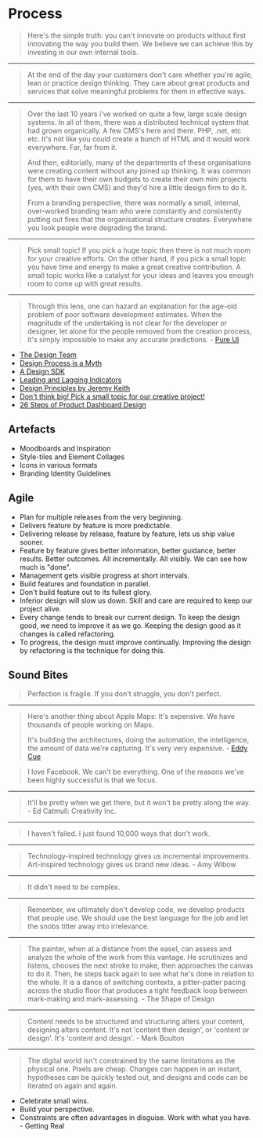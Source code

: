 # Process

> Here's the simple truth: you can't innovate on products without first innovating the way you build them. We believe we can achieve this by investing in our own internal tools.

---

> At the end of the day your customers don't care whether you're agile, lean or practice design thinking. They care about great products and services that solve meaningful problems for them in effective ways.

---

> Over the last 10 years i've worked on quite a few, large scale design systems. In all of them, there was a distributed technical system that had grown organically. A few CMS's here and there. PHP, .net, etc etc. It's not like you could create a bunch of HTML and it would work everywhere. Far, far from it.
> 
> And then, editorially, many of the departments of these organisations were creating content without any joined up thinking. It was common for them to have their own budgets to create their own mini projects (yes, with their own CMS) and they'd hire a little design firm to do it.
> 
> From a branding perspective, there was normally a small, internal, over-worked branding team who were constantly and consistently putting out fires that the organisational structure creates. Everywhere you look people were degrading the brand.

---

> Pick small topic! If you pick a huge topic then there is not much room for your creative efforts. On the other hand, if you pick a small topic you have time and energy to make a great creative contribution. A small topic works like a catalyst for your ideas and leaves you enough room to come up with great results.

---

> Through this lens, one can hazard an explanation for the age-old problem of poor software development estimates. When the magnitude of the undertaking is not clear for the developer or designer, let alone for the people removed from the creation process, it's simply impossible to make any accurate predictions. - [Pure UI](http://rauchg.com/2015/pure-ui/)

* [The Design Team](https://thedesignteam.io/)
* [Design Process is a Myth](https://blog.marvelapp.com/design-process-is-a-myth/)
* [A Design SDK](http://markboulton.co.uk/journal/a-design-sdk)
* [Leading and Lagging Indicators](https://ireneau.com/2015/08/19/ux-is-a-canary-in-a-coal-mine/)
* [Design Principles by Jeremy Keith](https://principles.adactio.com/)
* [Don't think big! Pick a small topic for our creative project!](https://blog.prototypr.io/dont-think-big-5ca8e7dd8b3d#.sjxhh3vr6)
* [26 Steps of Product Dashboard Design](https://medium.com/sketch-app-sources/26-steps-of-product-dashboard-design-c97af84c4146#.ptl1z7g8m)

## Artefacts

* Moodboards and Inspiration
* Style-tiles and Element Collages
* Icons in various formats
* Branding Identity Guidelines

## Agile

* Plan for multiple releases from the very beginning.
* Delivers feature by feature is more predictable.
* Delivering release by release, feature by feature, lets us ship value sooner.
* Feature by feature gives better information, better guidance, better results. Better outcomes. All incrementally. All visibly. We can see how much is "done".
* Management gets visible progress at short intervals.
* Build features and foundation in parallel.
* Don't build feature out to its fullest glory.
* Inferior design will slow us down. Skill and care are required to keep our project alive.
* Every change tends to break our current design. To keep the design good, we need to improve it as we go. Keeping the design good as it changes is called refactoring.
* To progress, the design must improve continually. Improving the design by refactoring is the technique for doing this.

## Sound Bites

> Perfection is fragile. If you don't struggle, you don't perfect.

---

> Here's another thing about Apple Maps: It's expensive. We have thousands of people working on Maps.
> 
> It's building the architectures, doing the automation, the intelligence, the amount of data we're capturing. It's very very expensive. - [Eddy Cue](http://www.fastcompany.com/3062596/tim-cooks-apple/eddie-cue-and-craig-federighi-open-up-about-learning-from-apples-failures)

> I love Facebook. We can't be everything. One of the reasons we've been highly successful is that we focus.

---

> It'll be pretty when we get there, but it won't be pretty along the way. - Ed Catmull: Creativity Inc.

---

> I haven't failed. I just found 10,000 ways that don't work.

---

> Technology-inspired technology gives us incremental improvements. Art-inspired technology gives us brand new ideas. - Amy Wibow

---

> It didn't need to be complex.

---

> Remember, we ultimately don't develop code, we develop products that people use. We should use the best language for the job and let the snobs titter away into irrelevance.

---

> The painter, when at a distance from the easel, can assess and analyze the whole of the work from this vantage. He scrutinizes and listens, chooses the next stroke to make, then approaches the canvas to do it. Then, he steps back again to see what he's done in relation to the whole. It is a dance of switching contexts, a pitter-patter pacing across the studio floor that produces a tight feedback loop between mark-making and mark-assessing. - The Shape of Design

---

> Content needs to be structured and structuring alters your content, designing alters content. It's not 'content then design', or 'content or design'. It's 'content and design'. - Mark Boulton

---

> The digital world isn't constrained by the same limitations as the physical one. Pixels are cheap. Changes can happen in an instant, hypotheses can be quickly tested out, and designs and code can be iterated on again and again.

* Celebrate small wins.
* Build your perspective.
* Constraints are often advantages in disguise. Work with what you have. - Getting Real